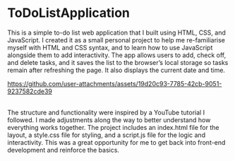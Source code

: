 # ToDoListApplication
This is a simple to-do list web application that I built using HTML, CSS, and JavaScript. I created it as a small personal project to help me re-familiarise myself with HTML and CSS syntax, and to learn how to use JavaScript alongside them to add interactivity. The app allows users to add, check off, and delete tasks, and it saves the list to the browser’s local storage so tasks remain after refreshing the page. It also displays the current date and time.
<br>

https://github.com/user-attachments/assets/19d20c93-7785-42cb-9051-9237582cde39

<br>
The structure and functionality were inspired by a YouTube tutorial I followed. I made adjustments along the way to better understand how everything works together. The project includes an index.html file for the layout, a style.css file for styling, and a script.js file for the logic and interactivity. This was a great opportunity for me to get back into front-end development and reinforce the basics.
